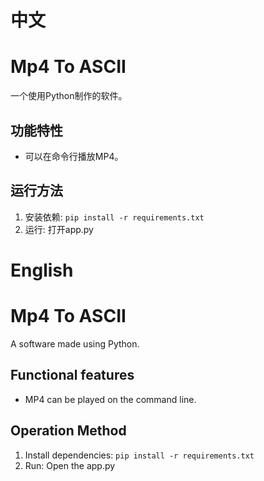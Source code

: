 # 中文
# Mp4 To ASCII

一个使用Python制作的软件。

## 功能特性
- 可以在命令行播放MP4。

## 运行方法
1. 安装依赖: `pip install -r requirements.txt`
2. 运行: 打开app.py


# English
# Mp4 To ASCII

A software made using Python.

## Functional features
- MP4 can be played on the command line.

## Operation Method
1. Install dependencies: `pip install -r requirements.txt`
2. Run: Open the app.py